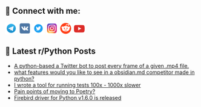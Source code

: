 ## 🔎 Connect with me:
[<img src="https://github.com/bullbesh/bullbesh/blob/main/images/Telegram.png" width="32" height="32" />](https://t.me/bullbesh)
[<img src="https://github.com/bullbesh/bullbesh/blob/main/images/VK.png" width="32" height="32" />](https://vk.com/bullbesh)
[<img src="https://github.com/bullbesh/bullbesh/blob/main/images/Twitter.png" width="32" height="32" />](https://twitter.com/bullbesh1)
[<img src="https://github.com/bullbesh/bullbesh/blob/main/images/Instagram.png" width="32" height="32" />](https://www.instagram.com/bullbesh)
[<img src="https://github.com/bullbesh/bullbesh/blob/main/images/Reddit.png" width="32" height="32" />](https://www.reddit.com/user/bullbesh)
[<img src="https://github.com/bullbesh/bullbesh/blob/main/images/YouTube.png" width="32" height="32" />](https://www.youtube.com/channel/UCtfjRs6uzgq5mfm8S06WTcg)

## 📕 Latest r/Python Posts
<!-- BLOG-POST-LIST:START -->
- [A python-based a Twitter bot to post every frame of a given .mp4 file.](https://www.reddit.com/r/Python/comments/y3zjb7/a_pythonbased_a_twitter_bot_to_post_every_frame/)
- [what features would you like to see in a obsidian.md competitor made in python?](https://www.reddit.com/r/Python/comments/y3z1ky/what_features_would_you_like_to_see_in_a/)
- [I wrote a tool for running tests 100x - 1000x slower](https://www.reddit.com/r/Python/comments/y3w4ss/i_wrote_a_tool_for_running_tests_100x_1000x_slower/)
- [Pain points of moving to Poetry?](https://www.reddit.com/r/Python/comments/y3vzho/pain_points_of_moving_to_poetry/)
- [Firebird driver for Python v1.6.0 is released](https://www.reddit.com/r/Python/comments/y3ttrj/firebird_driver_for_python_v160_is_released/)
<!-- BLOG-POST-LIST:END -->

